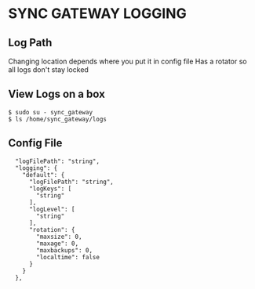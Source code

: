 # SYNC GATEWAY LOGGING

## Log Path
Changing location depends where you put it in config file
Has a rotator so all logs don't stay locked

## View Logs on a box
```
$ sudo su - sync_gateway
$ ls /home/sync_gateway/logs
```

## Config File
```
  "logFilePath": "string",
  "logging": {
    "default": {
      "logFilePath": "string",
      "logKeys": [
        "string"
      ],
      "logLevel": [
        "string"
      ],
      "rotation": {
        "maxsize": 0,
        "maxage": 0,
        "maxbackups": 0,
        "localtime": false
      }
    }
  },
```
